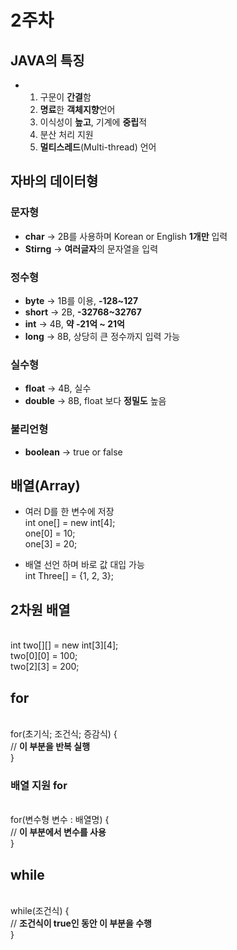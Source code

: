 # 2주차

## JAVA의 특징
- 1. 구문이 **간결**함
  2. **명료**한 **객체지향**언어
  3. 이식성이 **높고**, 기계에 **중립**적
  4. 분산 처리 지원
  5. **멀티스레드**(Multi-thread) 언어

 ## 자바의 데이터형

 ### 문자형
 - **char** -> 2B를 사용하며 Korean or English **1개만** 입력
 - **Stirng** -> **여러글자**의 문자열을 입력

 ### 정수형
 - **byte** -> 1B를 이용, **-128~127**
 - **short** -> 2B, **-32768~32767**
 - **int** -> 4B, **약 -21억 ~ 21억**
 - **long** -> 8B, 상당히 큰 정수까지 입력 가능

 ### 실수형
 - **float** -> 4B, 실수
 - **double** -> 8B, float 보다 **정밀도** 높음

 ### 불리언형
 - **boolean** -> true or false

 ## 배열(Array)
 - 여러 D를 한 변수에 저장
 <br> int one[] = new int[4];
 <br> one[0] = 10;
 <br> one[3] = 20;

 - 배열 선언 하며 바로 값 대입 가능
 <br> int Three[] = {1, 2, 3};

 ## 2차원 배열
 <br> int two[][] = new int[3][4];
 <br> two[0][0] = 100;
 <br> two[2][3] = 200;

 ## for
 <br> for(초기식; 조건식; 증감식) {
 <br> // **이 부분을 반복 실행**
 <br> }

 ### 배열 지원 for
 <br> for(변수형 변수 : 배열명) {
 <br> // **이 부분에서 변수를 사용**
 <br> }

 ## while
 <br> while(조건식) {
 <br> // **조건식이 true인 동안 이 부분을 수행**
 <br> }
